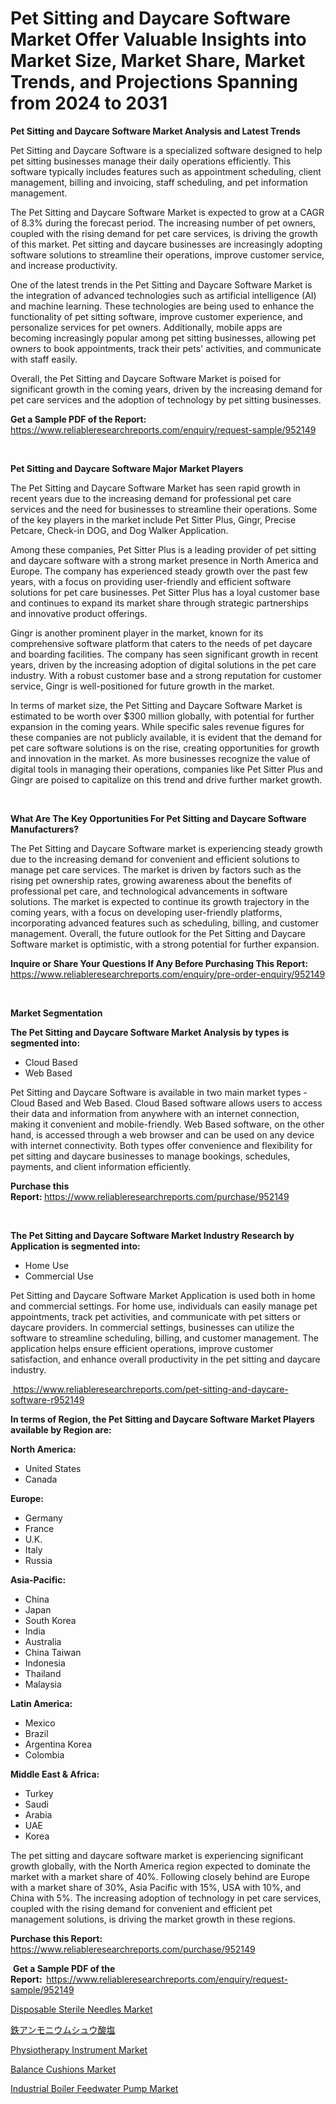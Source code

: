<p><h1>Pet Sitting and Daycare Software Market Offer Valuable Insights into Market Size, Market Share, Market Trends, and Projections Spanning from 2024 to 2031</h1></p><p><strong>Pet Sitting and Daycare Software Market Analysis and Latest Trends</strong></p>
<p><p>Pet Sitting and Daycare Software is a specialized software designed to help pet sitting businesses manage their daily operations efficiently. This software typically includes features such as appointment scheduling, client management, billing and invoicing, staff scheduling, and pet information management.</p><p>The Pet Sitting and Daycare Software Market is expected to grow at a CAGR of 8.3% during the forecast period. The increasing number of pet owners, coupled with the rising demand for pet care services, is driving the growth of this market. Pet sitting and daycare businesses are increasingly adopting software solutions to streamline their operations, improve customer service, and increase productivity.</p><p>One of the latest trends in the Pet Sitting and Daycare Software Market is the integration of advanced technologies such as artificial intelligence (AI) and machine learning. These technologies are being used to enhance the functionality of pet sitting software, improve customer experience, and personalize services for pet owners. Additionally, mobile apps are becoming increasingly popular among pet sitting businesses, allowing pet owners to book appointments, track their pets' activities, and communicate with staff easily.</p><p>Overall, the Pet Sitting and Daycare Software Market is poised for significant growth in the coming years, driven by the increasing demand for pet care services and the adoption of technology by pet sitting businesses.</p></p>
<p><strong>Get a Sample PDF of the Report:&nbsp;</strong> <a href="https://www.reliableresearchreports.com/enquiry/request-sample/952149">https://www.reliableresearchreports.com/enquiry/request-sample/952149</a></p>
<p>&nbsp;</p>
<p><strong>Pet Sitting and Daycare Software Major Market Players</strong></p>
<p><p>The Pet Sitting and Daycare Software Market has seen rapid growth in recent years due to the increasing demand for professional pet care services and the need for businesses to streamline their operations. Some of the key players in the market include Pet Sitter Plus, Gingr, Precise Petcare, Check-in DOG, and Dog Walker Application.</p><p>Among these companies, Pet Sitter Plus is a leading provider of pet sitting and daycare software with a strong market presence in North America and Europe. The company has experienced steady growth over the past few years, with a focus on providing user-friendly and efficient software solutions for pet care businesses. Pet Sitter Plus has a loyal customer base and continues to expand its market share through strategic partnerships and innovative product offerings.</p><p>Gingr is another prominent player in the market, known for its comprehensive software platform that caters to the needs of pet daycare and boarding facilities. The company has seen significant growth in recent years, driven by the increasing adoption of digital solutions in the pet care industry. With a robust customer base and a strong reputation for customer service, Gingr is well-positioned for future growth in the market.</p><p>In terms of market size, the Pet Sitting and Daycare Software Market is estimated to be worth over $300 million globally, with potential for further expansion in the coming years. While specific sales revenue figures for these companies are not publicly available, it is evident that the demand for pet care software solutions is on the rise, creating opportunities for growth and innovation in the market. As more businesses recognize the value of digital tools in managing their operations, companies like Pet Sitter Plus and Gingr are poised to capitalize on this trend and drive further market growth.</p></p>
<p>&nbsp;</p>
<p><strong>What Are The Key Opportunities For Pet Sitting and Daycare Software Manufacturers?</strong></p>
<p><p>The Pet Sitting and Daycare Software market is experiencing steady growth due to the increasing demand for convenient and efficient solutions to manage pet care services. The market is driven by factors such as the rising pet ownership rates, growing awareness about the benefits of professional pet care, and technological advancements in software solutions. The market is expected to continue its growth trajectory in the coming years, with a focus on developing user-friendly platforms, incorporating advanced features such as scheduling, billing, and customer management. Overall, the future outlook for the Pet Sitting and Daycare Software market is optimistic, with a strong potential for further expansion.</p></p>
<p><strong>Inquire or Share Your Questions If Any Before Purchasing This Report:</strong> <a href="https://www.reliableresearchreports.com/enquiry/pre-order-enquiry/952149">https://www.reliableresearchreports.com/enquiry/pre-order-enquiry/952149</a></p>
<p>&nbsp;</p>
<p><strong>Market Segmentation</strong></p>
<p><strong>The Pet Sitting and Daycare Software Market Analysis by types is segmented into:</strong></p>
<p><ul><li>Cloud Based</li><li>Web Based</li></ul></p>
<p><p>Pet Sitting and Daycare Software is available in two main market types - Cloud Based and Web Based. Cloud Based software allows users to access their data and information from anywhere with an internet connection, making it convenient and mobile-friendly. Web Based software, on the other hand, is accessed through a web browser and can be used on any device with internet connectivity. Both types offer convenience and flexibility for pet sitting and daycare businesses to manage bookings, schedules, payments, and client information efficiently.</p></p>
<p><strong>Purchase this Report:&nbsp;</strong><a href="https://www.reliableresearchreports.com/purchase/952149">https://www.reliableresearchreports.com/purchase/952149</a></p>
<p>&nbsp;</p>
<p><strong>The Pet Sitting and Daycare Software Market Industry Research by Application is segmented into:</strong></p>
<p><ul><li>Home Use</li><li>Commercial Use</li></ul></p>
<p><p>Pet Sitting and Daycare Software Market Application is used both in home and commercial settings. For home use, individuals can easily manage pet appointments, track pet activities, and communicate with pet sitters or daycare providers. In commercial settings, businesses can utilize the software to streamline scheduling, billing, and customer management. The application helps ensure efficient operations, improve customer satisfaction, and enhance overall productivity in the pet sitting and daycare industry.</p></p>
<p><a href="https://www.reliableresearchreports.com/pet-sitting-and-daycare-software-r952149">&nbsp;https://www.reliableresearchreports.com/pet-sitting-and-daycare-software-r952149</a></p>
<p><strong>In terms of Region, the Pet Sitting and Daycare Software Market Players available by Region are:</strong></p>
<p>
    <p> <strong> North America: </strong>
        <ul>
            <li>United States</li>
            <li>Canada</li>
        </ul>
        </p> 
    <p> <strong> Europe: </strong>
        <ul>
            <li>Germany</li>
            <li>France</li>
            <li>U.K.</li>
            <li>Italy</li>
            <li>Russia</li>
        </ul>
        </p> 
    <p> <strong> Asia-Pacific: </strong>
        <ul>
            <li>China</li>
            <li>Japan</li>
            <li>South Korea</li>
            <li>India</li>
            <li>Australia</li>
            <li>China Taiwan</li>
            <li>Indonesia</li>
            <li>Thailand</li>
            <li>Malaysia</li>
        </ul>
        </p> 
    <p> <strong> Latin America: </strong>
        <ul>
            <li>Mexico</li>
            <li>Brazil</li>
            <li>Argentina Korea</li>
            <li>Colombia</li>
        </ul>
        </p> 
    <p> <strong> Middle East & Africa: </strong>
        <ul>
            <li>Turkey</li>
            <li>Saudi</li>
            <li>Arabia</li>
            <li>UAE</li>
            <li>Korea</li>
        </ul>
    </p>
    </p>
<p><p>The pet sitting and daycare software market is experiencing significant growth globally, with the North America region expected to dominate the market with a market share of 40%. Following closely behind are Europe with a market share of 30%, Asia Pacific with 15%, USA with 10%, and China with 5%. The increasing adoption of technology in pet care services, coupled with the rising demand for convenient and efficient pet management solutions, is driving the market growth in these regions.</p></p>
<p><strong>Purchase this Report: </strong><a href="https://www.reliableresearchreports.com/purchase/952149">https://www.reliableresearchreports.com/purchase/952149</a></p>
<p>&nbsp;<strong>Get a Sample PDF of the Report:&nbsp;&nbsp;</strong><a href="https://www.reliableresearchreports.com/enquiry/request-sample/952149">https://www.reliableresearchreports.com/enquiry/request-sample/952149</a></p>
<p><strong></strong></p>
<p><p><a href="https://github.com/lbird53714/Market-Research-Report-List-5/blob/main/disposable-sterile-needles-market.md">Disposable Sterile Needles Market</a></p><p><a href="https://github.com/LuzHills1972/Market-Research-Report-List-1/blob/main/5055893172939.md">鉄アンモニウムシュウ酸塩</a></p><p><a href="https://github.com/dringals/Market-Research-Report-List-5/blob/main/physiotherapy-instrument-market.md">Physiotherapy Instrument Market</a></p><p><a href="https://www.linkedin.com/pulse/balance-cushions-market-forecasts-trends-impact-analysis-2024-cqdfe">Balance Cushions Market</a></p><p><a href="https://www.linkedin.com/pulse/industrial-boiler-feedwater-pump-market-size-amp-share-ado0f">Industrial Boiler Feedwater Pump Market</a></p></p>